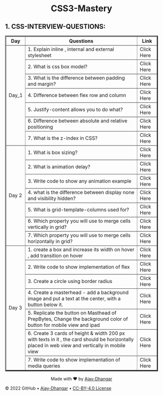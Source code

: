 <h1 align="center">CSS3-Mastery</h1>


<h2>1. CSS-INTERVIEW-QUESTIONS: </h2>

<table border="3px" align="center">

<!-- ============ Day 1 =============== -->

 <tr>
   <th> Day </th>
   <th>Questions </th>
   <th>Link</th>   
 </tr>
 <tr>
   <td rowspan="7"> Day_1 </td>
   <td>1. Explain inline , internal and external stylesheet</td>
   <td>Click Here</td>   
 </tr>
 <tr>   
   <td>2. What is css box model?</td>
   <td>Click Here</td>   
 </tr>
 <tr>   
   <td>3. What is the difference between padding and margin?</td>
   <td>Click Here</td>   
 </tr>
 <tr>   
   <td>4. Difference between flex row and column</td>
   <td>Click Here</td>   
 </tr>
 <tr>   
   <td>5. Justify-content allows you to do what?</td>
   <td>Click Here</td>   
 </tr>
 <tr>   
   <td>6. Difference between absolute and relative positioning</td>
   <td>Click Here</td>   
 </tr>
 <tr>   
   <td>7. What is the z-index in CSS?</td>
   <td>Click Here</td>   
 </tr>
 
 <!-- ============ Day 2 =============== -->
 
 <tr>
   <td rowspan="7">Day 2 </td>
   <td>1. What is box sizing?</td>
   <td>Click Here</td>   
 </tr>
 <tr>   
   <td>2. What is animation delay?</td>
   <td>Click Here</td>   
 </tr>
 <tr>   
   <td>3. Write code to show any animation example</td>
   <td>Click Here</td>   
 </tr>
 <tr>   
   <td>4. what is the difference between display none and visibility hidden?</td>
   <td>Click Here</td>   
 </tr>
 <tr>   
   <td>5. What is grid-template-columns used for?</td>
   <td>Click Here</td>   
 </tr>
 <tr>   
   <td>6. Which property you will use to merge cells vertically in grid?</td>
   <td>Click Here</td>   
 </tr>
 <tr>   
   <td>7. Which property you will use to merge cells horizontally in grid?</td>
   <td>Click Here</td>   
 </tr>
 
 
 <!-- ============ Day 3 =============== -->
 
 <tr>
   <td rowspan="7">Day 3 </td>
   <td>1. create a box and increase its width on hover , add transition on hover</td>
   <td>Click Here</td>   
 </tr>
 <tr>   
   <td>2. Write code to show implementation of flex</td>
   <td>Click Here</td>   
 </tr>
 <tr>   
   <td>3. Create a circle using border radius </td>
   <td>Click Here</td>   
 </tr>
 <tr>   
   <td>4. Create a masterhead - add a background image and put a text at the center,
with a button below it.</td>
   <td>Click Here</td>   
 </tr>
 <tr>   
   <td>5. Replicate the button on Masthead of PrepBytes, Change the background color of button for mobile view and ipad</td>
   <td>Click Here</td>   
 </tr>
 <tr>   
   <td>6. Create 3 cards of height & width 200 px with texts in it , the card should be horizontally placed in web view and vertically in mobile view</td>
   <td>Click Here</td>   
 </tr>
 <tr>   
   <td>7. Write code to show implementation of media queries</td>
   <td>Click Here</td>   
 </tr>
</table>





<div align="center">Made with ❤️ by <a href="https://ajay-dhangar.github.io/Responsive-portfolio-website.github.io/#home" target="_blank">Ajay-Dhangar</a></div>



&copy; 2022 GitHub &bull; [Ajay-Dhangar](https://github.com/Ajay-Dhangar) &bull; [CC-BY-4.0 License](#)

